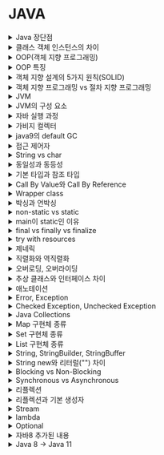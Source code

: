 # JAVA

<details>
   <summary>Java 장단점</summary>

<br/>

- 장점
  - 운영체제에 독립적
      - JVM에서 동작하기 때문에 특정 운영체제에 종속적이지 않다.
  - 객체지향 언어
      - 캡슐화, 상속, 추상화, 다형성 등을 지원하여 객체 지향 프로그래밍이 가능
  - 동적 로딩을 지원
      - 애플리케이션이 실행될 때 모든 객체가 생성되지 않고, 각 객체가 필요한 시점에 클래스를 동적 로딩해서 생성된다. 또한 유지보수 시 해당 클래스만 수정하면 되기 때문에 전체 애플리케이션을 다시 컴파일할 필요가 없다. 따라서 유지보수가 쉽고 빠르다.
  - 자동으로 메모리 관리를 해준다.
- 단점
  - 비교적 느림
      - 한번의 컴파일링으로 실행 가능한 기계어가 만들어지지 않고 JVM에 의해 기계어로 번역되고 실행되는 과정을 거치기 때문에 조금 느리다.

---

</details>

<details>
   <summary>클래스 객체 인스턴스의 차이</summary>

<br/>

- 클래스(Class)
  - 객체를 만들어 내기 위한 설계도 혹은 틀
  - 연관되어 있는 변수와 메서드의 집합
- 객체(Object)
  - 소프트웨어 세계에 구현할 대상
  - '클래스의 인스턴스(instance)' 라고도 부른다.
  - 객체는 모든 인스턴스를 대표하는 포괄적인 의미를 갖는다.
- 인스턴스(Instance)
  - 설계도를 바탕으로 소프트웨어 세계에 구현된 구체적인 실체
  - 실체화된 인스턴스는 메모리에 할당된다.
  - 인스턴스는 객체에 포함된다고 볼 수 있다.
  - 객체는 현실 세계에 가깝고, 인스턴스는 소프트웨어 세계에 가깝다.

---

</details>

<details>
   <summary>OOP(객체 지향 프로그래밍)</summary>

<br/>

- 상태와 행위를 가진 객체를 만들고, 객체 간의 상호작용을 통해 로직을 구성하는 프로그래밍 방법이다.
  - 객체란 현실세계의 실체 및 개념을 반영하는 상태(Status)와 행위(Behavior)를 정의한 데이터의 집합을 말한다. 
- 장점
  - 유지보수가 용이하다.
    - 절차 지향 프로그래밍에서는 코드를 수정해야할 때 일일이 찾아 수정해야하는 반면, 객체 지향 프로그래밍에서는 수정해야 할 부분이 클래스 내부에 멤버 변수 혹은 메서드로 존재하기 때문에 해당 부분만 수정하면 된다.
  - 코드의 재사용성이 높다.
      - 남이 만든 클래스를 가져와서 이용할 수 있고 상속을 통해 확장해서 사용할 수 있다.
  - 대형 프로젝트에 적합
    - 클래스 단위로 모듈화시켜서 개발할 수 있으므로 대형 프로젝트처럼 여러 명, 여러 회사에서 프로젝트를 개발할 때 업무 분담하기 쉽다.
- 단점
  - 처리속도가 상대적으로 느리다.
  - 설계 시 많은 시간과 노력이 필요

---

</details>

<details>
   <summary>OOP 특징</summary>

<br/>

- 캡슐화
  - 관련된 속성과 기능을 하나로 묶고, 실제로 구현되는 부분을 외부로 드러나지 않도록 하는 것을 말한다.
  - 정보 은닉 : 필요 없는 정보는 외부에서 접근하지 못하도록 제한
- 추상화 
  - 공통적인 속성이나 기능을 도출하는 것을 말한다.
- 상속
  - 기존의 클래스를 재사용하여 새로운 클래스를 작성하는 것이다.
  - 부모 클래스의 속성과 기능을 그대로 이어받아 사용하거나 기능의 일부분을 재정의하여 사용할 수 있다.
- 다형성
  - 변수나 메소드와 같은 프로그램의 요소들이 여러가지 형태를 가질 수 있는 것을 의미한다.
  - 부모 클래스 타입의 참조 변수로 자식 클래스 타입의 인스턴스를 참조하는 경우, 오버로딩, 오버라이딩이 해당된다.

---

</details>

<details>
   <summary>객체 지향 설계의 5가지 원칙(SOLID)</summary>

<br/>

1. SRP(Single Responsibility Principle) : 단일 책임 원칙
    - “한 클래스는 하나의 책임만 가져야 한다.”
    - 클래스를 변경하는 이유는 단 하나의 이유여야 한다.
    - ex) 객체의 생성과 사용을 분리
2. OCP(Open/Closed Principle) : 개방-폐쇄 원칙
    - “소프트웨어의 요소는 확장에는 열려있으나 변경에는 닫혀 있어야 한다.”
    - 요구 사항의 변경이나 추가 사항이 발생하더라도, 기존 구성 요소에는 수정이 일어나지 않고, 기존 구성 요소를 쉽게 확장해서 재사용한다.
3. LSP(Liskov Substitution Principle) : 리스코프 치환 원칙
    - “프로그램의 객체는 프로그램의 정확성을 깨뜨리지 않으면서 하위 타입의 인스턴스로 바꿀 수 있어야 한다.”
    - ex) 자동차 인터페이스의 엑셀이 앞으로 가라는 기능인 경우, 뒤로 가게 구현하면 LSP 위반이다. 느리더라도 앞으로 가야한다.
4. ISP(Interface segregation Principle) : 인터페이스 분리 원칙
    - “특정 클라이언트를 위한 인터페이스 여러 개가 범용 인터페이스 하나보다 낫다.”
    - 인터페이스는 그 인터페이스를 사용하는 클라이언트를 기준으로 분리해야 한다.
    - SRP가 클래스의 단일 책임이라면, ISP는 인터페이스의 단일 책임이다.
    - ex) 자동차 인터페이스를 운전 인터페이스와 정비 인터페이스로 분리한다. 또한, 사용자 클라이언트도 운전자 클라이언트와 정비사 클라이언트로 분리한다.
5. DIP(Dependency Inversion Principle) : 의존관계 역전 원칙
    - “구체화에 의존하면 안되며, 추상화에 의존해야 한다.”
    - 상위 모델은 하위 모델에 의존하면 안된다.
    - 쉽게 말해 구현 클래스에 의존하지 말고, 인터페이스에 의존하라는 뜻이다.

---

</details>

<details>
   <summary>객체 지향 프로그래밍 vs 절차 지향 프로그래밍</summary>

<br/>

+ 절차 지향 프로그래밍
    - 실행하고자 하는 절차를 정하고, 절차대로 프로그래밍 하는 방식이다.
    - 실행 속도가 빠르지만, 유지보수와 디버깅이 어렵다는 단점이 있다.
+ 객체 지향 프로그래밍
    - 상태와 행위를 가진 객체를 만들고, 객체 간의 상호작용을 통해 로직을 구성하는 프로그래밍 방법이다.
    - 코드의 재사용성이 높고 유지보수가 용이하지만, 처리 속도가 상대적으로 느리다는 단점이 있다.

---

</details>

<details>
   <summary>JVM</summary>

<br/>

- 자바 프로그램을 실행하는 역할을 가진 자바 가상 머신
- 컴파일러를 통해 바이트 코드로 변환된 파일을 JVM에 로딩하여 실행

---

</details>

<details>
   <summary>JVM의 구성 요소</summary>

<br/>

JVM은 크게 Class Loader, Execution engine, Runtime Data Area 세가지로 구성된다.

#### 1. 클래스 로더
- Runtim시에 JVM내로 클래스(.class 파일)를 로드하고 링크를 통해 배치하는 작업을 수행한다. (Runtime : 클래스를 처음으로 참조할 때.)
- 동적 로드를 담당한다.
#### 2. 실행 엔진
- 메모리(Runtime Data Area)에 적재된 클래스들을 기계어로 해석해 실행
- 구성
  - 인터프리터: 바이트 코드 명령어를 하나씩 읽어서 해석하고 실행한다.
  - JIT 컴파일러: 인터프리터 효율을 높이기 위한 컴파일러이다. 기본적으로 인터프리터를 사용하지만, 반복적인 코드는 JIT 컴파일러가 처리한다.
  - GC(Garbage Collector): 힙 메모리에서 참조되지 않는 개체들 제거
#### 3. Runtime Data Area
- 프로그램 실행 중에 사용되는 메모리 영역이다.
- 힙과 Method Area는 모든 쓰레드가 공유하는 영역이다.
- 구성
  - PC Register
    - Thread가 시작될 때 각각의 Thread 별로 생성되는 공간으로, 현재 수행 중인 JVM 명령어 주소를 가진다.
  - Stack Area
    - 메서드 실행과 관련된 정보를 저장하는 영역
    - 메서드 매개 변수, 지역 변수 등을 저장한다.
  - Natvie Method Stack
    - Java외의 언어로 작성된 네이티브 코드를 위한 영역이다.
    - 자바 프로그램이 컴파일 되어 생성되는 바이트 코드가 아닌 실제 실행할 수 있는 기계어로 작성된 프로그램을 실행시키는 영역이다.
  - Heap Area
    - 동적으로 생성된 객체와 배열이 저장하는 영역
    - GC의 관리 대상이다.
  - Method Area
    - 클래스 정보를 처음 메모리 공간에 올릴 때 초기화되는 대상을 저장하기 위한 메모리 공간.
    - 필드 정보, 메소드 정보, Type 정보를 보관한다.
    - Runtime Constant Pool이라는 것이 존재하며, 상수 자료형을 저장하여 참조하고 중복을 막는 역할을 수행한다.

---

</details>

<details>
   <summary>자바 실행 과정</summary>

<br/>

- 자바 컴파일러(javac)가 자바 소스코드(.java)을 클래스 파일(.class)로 변환시킨다.
- 클래스 로더는 클래스 파일을 런타임 데이터 영역에 로드한다.
- 실행 엔진이 로딩된 클래스 파일을 해석하고 실행한다.

---

</details>

<details>
   <summary>가비지 컬렉터</summary>

<br/>

- 동적으로 할당된 영역에서 참조되지 않는 객체를 제거한다.
- GC는 크게 Young generation에서 일어나는 Minor GC와 Old generation에서 발생하는 Major GC로 구분된다.
- 기본적으로 Mark And Sweep 방식으로 GC를 진행한다.
  - 변수가 참조하는 객체를 시작으로 그래프 순회를 통해 접근 가능한 객체를 판별한다. 접근하지 못하는 객체는 제거한다.
  - 단순히 참조되고 있는 횟수로 판단하는 방식은 순환 참조 되는 객체를 제거할 수 없다.

**동작 과정**
1. 새로운 객체 생성은 Heap의 Eden 영역에 저장 
2. Eden 영역이 꽉차면 Minor GC가 수행되고, Reachable 객체는 Survival 0 영역으로 이동과 동시에 age-bit 1 상승 
3. 2번 과정이 반복되면서 Survival 1 -> 0 -> 1 이동이 반복 
4. age-bit가 일정 값 이상이 되면 해당 객체에 대해 promotion 과정이 진행되어 Old Generation 영역으로 이동 
5. Old Generation 영역이 꽉차면 Major GC가 발생
---

</details>

<details>
   <summary>java9의 default GC</summary>

<br/>



---

</details>

<details>
   <summary>접근 제어자</summary>

<br/>

- 멤버나 클래스에 사용되며, 외부에 보여주고 싶은 정보를 선택적으로 제공하기 위해 사용한다.
- 종류
  - private : 같은 클래스 내에서만 접근이 가능하다.
  - default : 같은 패키지 내에서만 접근이 가능하다.
      - 멤버나 클래스에 접근 제어자가 지정되어 있지 않다면, 접근 제어자가 default임을 뜻한다.
  - protected : 같은 패키지 내에서, 그리고 다른 패키지의 자손 클래스에서 접근이 가능하다.
  - public : 접근 제한이 전혀 없다.

---

</details>

<details>
   <summary>String vs char</summary>

<br/>

- char는 문자 하나를 저장하는 기본 타입이다.
- String은 문자열을 저장하는 참조 타입이다.
- char는 ==을 사용하여 값을 비교할 수 있지만, String은 값이 같더라도 주소값이 다를 수 있기 때문에 equals()로 비교해야 한다.

---

</details>

<details>
   <summary>동일성과 동등성</summary>

<br/>

- 동일성은 객체의 주소값를 비교하는 것이고, 동등성은 객체 내부의 값을 비교하는 것이다.
- ==을 사용하여 주소값을 비교할 수 있고, equals()를 사용하여 값을 비교할 수 있다.

---

</details>

<details>
   <summary>기본 타입과 참조 타입</summary>

<br/>

+ 기본 타입
    - 논리형, 문자형, 정수형, 실수형으로 구성되며, 실제 값을 저장하는 타입이다.
      - 정수형 : byte(1), short(2), int(4), long(8)
      - 실수형 : float(4), double(8)
      - 논리형 : boolean(1)
      - 문자형 : char(unsigned 2)
    - 변수 선언부는 Stack 영역에 저장되고, 변수에 저장된 상수는 Runtime Constant Pool에 저장된다.
+ 참조 타입(Reference Type)
    - 기본형을 제외한 나머지 타입을 말한다.
    - Heap 영역에서 생성된 데이터의 주소값을 변수가 참조하는 방식이다. 
      - 변수 : Stack의 로컬 변수, Method Area의 Static 변수
    - String과 배열은 일반적인 참조 타입과 달리 new 없이 생성 가능하지만 참조타입이다.
    - 더이상 참조하는 변수가 없을 때 GC에 의해 삭제된다.

---

</details>

<details>
   <summary>Call By Value와 Call By Reference</summary>

<br/>

+ Call By Value(값에 의한 호출)
    - 함수 호출시 인자로 전달되는 변수의 값을 복사하여 함수의 파라미터로 전달한다.
    - 따라서 함수 안에서 파라미터 값이 변경되더라도, 인자로 전달된 변수의 값은 변하지 않는다.
+ Call by Reference(참조에 의한 호출)
    - 함수 호출 시 인자로 전달되는 변수의 레퍼런스를 전달한다.
    - 따라서 함수 안에서 파라미터 값이 변경되면, 인자로 전달된 변수의 값도 함께 변경된다.

자바는 Call By Value이다. 참조 타입의 경우에도 주소값을 복사해서 넘기는 것이다.

---

</details>

<details>
   <summary>Wrapper class</summary>

<br/>

- 8개의 기본 타입에 해당되는 데이터를 객체로 포장해주는 클래스를 말한다.
- 산술 연산을 위해 정의된 클래스가 아니므로, 인스턴스에 저장된 값을 변경할 수 없다.
- DB로부터 기본타입에 null값이 들어올 수 있는 경우에 사용하면 유용하다.

---

</details>

<details>
   <summary>박싱과 언박싱</summary>

<br/>

- 기본 타입의 데이터를 래퍼 클래스의 인스턴스로 변환하는 과정을 박싱이라고 한다.
- 래퍼 클래스의 인스턴스에 저장된 값을 다시 기본 타입의 데이터로 꺼내는 과정을 언박싱이라고 한다.
- JDK 1.5부터 박싱과 언박싱이 필요한 상황에서 자바 컴파일러가 자동으로 처리해준다.
  - 단, 래퍼 클래스 간에 값 비교로 ==을 사용하면 안된다.

---

</details>

<details>
   <summary>non-static vs static</summary>

<br/>

+ non-static
    - 공간적 특성
        - 객체마다 별도로 존재하고 인스턴스 변수라고 부른다.
    - 시간적 특성
        - 객체와 생명주기가 동일하다.
+ static
    - 공간적 특성
        - 클래스당 하나만 생성되며, 클래스 변수라고 부른다.
        - 동일한 클래스의 모든 객체들에 의해 공유된다.
    - 시간적 특성
        - 클래스 로딩 시 생성되므로 객체를 생성하지 않고 사용할 수 있다.
        - 프로그램 종료시에 사라진다.

---

</details>

<details>
   <summary>main이 static인 이유</summary>

<br/>

- static 멤버는 프로그램 시작 시(클래스 로딩) 메모리에 로드되어 인스턴스를 생성하지 않아도 호출이 가능하다. JVM은 인스턴스가 없는 클래스의 `main()`을 호출해야 하기 때문에 static이어야 한다.
+ 실행 과정
    - 코드를 실행하면 컴파일러가 자바 소스코드를 클래스 파일로 변환
    - 클래스 로더가 클래스 파일을 메모리 영역에 로드
    - Runetime Data Area 중 Method Area(=Class area, Static area)라고 불리는 영역에 Class Variable이 저장되는데, static 변수도 여기에 포함
    - JVM은 Method Area에 로드된 main()을 실행

---

</details>

<details>
   <summary>final vs finally vs finalize</summary>

<br/>

+ final 키워드
    - 변수, 메서드 클래스가 __변경 불가능__ 하도록 만든다.
    - 기본 타입 변수에 적용 시
        - 해당 변수의 값 변경 불가능하다.
    - 참조 변수에 적용 시
        - 참조 변수가 다른 객체를 가리키도록 변경할 수 없다.
    - 메서드에 적용 시
        - 해당 메서드를 오버라이드할 수 없다.(오버로딩은 가능)
    - 클래스에 적용 시
        - 해당 클래스를 상속 받아서 사용할 수 없다.
+ finally 키워드
    - try catch 블록이 종료될 때 항상 실행될 코드 블록을 정의하기 위해 사용한다.
+ finalize 메서드
    - 가비지 컬렉터가 참조되지 않는 객체를 메모리에서 제거하겠다고 결정하는 순간 호출된다.
    - Object 클래스에 존재한다.

---

</details>

<details>
   <summary>try with resources</summary>

<br/>

기존에는 try 구문에서 생성한 리소스를 finally 구문에서 직접 해제해 주어야 했다. 매번 자원 해제를 위한 중복 코드가 발생하고, 실수로 자원 해제를 누락시키면 프로그램이 오작동할 우려가 있다. 

이를 해결하기 위해 자바 7 이후부터 try with resources 구문을 지원한다. try 옆 괄호 안에서 리소스를 생성해주면 따로 반납하지 않아도 리소스를 자동으로 반납한다.  

추가로, 자바 9 버전에서는 try() 문 안에 명시적으로 객체 선언을 하기보다는 try 문 바깥에서 객체 선언을 하고 생성된 인스턴스의 변수를 넣어줄 수 있도록 바뀌었다.

---

</details>

<details>
   <summary>제네릭</summary>

<br/>

+ 클래스나 메서드에서 사용할 내부 데이터 타입을 외부에서 지정하는 기법
+ 객체의 타입을 컴파일 시에 체크하기 때문에 객체의 타입 안전성을 높이고 형변환의 번거로움을 줄여준다.
  + 타입 안정성을 높인다는 것은 객체를 컬렉션에 저장하거나 꺼내올 때 의도하지 않은 타입으로 형변환 되는 것을 막는다는 말이다.

---

</details>

<details>
   <summary>직렬화와 역직렬화</summary>

<br/>

+ 직렬화
    - 자바 시스템 내부에서 사용되는 객체 또는 데이터를 외부의 자바 시스템에서도 사용할 수 있도록 바이트 형태로 데이터를 변환하는 기술
    - 조건
        - 자바 기본 타입
        - Serializable 인터페이스 상속받은 객체
    - ObjectOutputStream 객체를 이용하여 직렬화
+ 역직렬화
    - 바이트로 변환된 데이터를 다시 객체로 변환하는 기술
    - 조건
      - 직렬화 대상이 된 객체의 클래스가 클래스 패스에 존재해야 하며 import 되어 있어야 한다.
      - 자바 직렬화 대상 객체는 동일한 serialVersionUID 를 가지고 있어야 한다.
        - `private static final long serialVersionUID = 1L;`
    - ObjectInputStream 객체를 이용하여 역직렬화

---

</details>

<details>
   <summary>오버로딩, 오버라이딩</summary>

<br/>

+ 오버로딩
    - 한 클래스 내에 같은 이름의 메서드를 여러 개 정의하는 것을 오버라이딩이라고 한다.
    - 이름이 같은 메서드들은 서로 매개변수의 개수나 타입이 달라야 한다.
+ 오버라이딩
    - 상위 클래스 혹은 인터페이스에 존재하는 메소드를 하위 클래스에서 필요에 맞게 재정의하는 것을 의미한다.
  - 오버라이딩하는 메서드는 상위 클래스의 메소드의 이름, 매개변수, 반환타입이 같아야 한다.

---

</details>

<details>
   <summary>추상 클래스와 인터페이스 차이</summary>

<br/>

+ 추상 메서드
    - abstract 키워드와 선언부만 작성하고 구현부는 작성하지 않은 메서드
      - 선언부는 리턴 타입, 메서드 이름, 매개 변수로 구성된다.
+ 추상 클래스
    - abstract 키워드로 선언된 클래스로, 추상 메서드뿐만 아니라 생성자, 멤버 변수, 메서드를 가질 수 있다.
      - 추상 메서드가 없어도 상관없지만, 어떤 경우든 추상 클래스로 인스턴스를 생성할 수 없다.
    - 목적
        - 관련성이 높은 클래스 간의 공통적인 부분을 추상화하여, 상속하는 클래스에게 구현을 강제하고 기능을 확장하는 용도로 사용하기 위함.
+ 인터페이스
  - 일종의 추상 클래스로, class 키워드 대신 interface 키워드로 선언한다.
    - 모든 멤버 변수는 `public static final`이어야 하며, 이를 생략할 수 있다.
    - 모든 메서드는 추상메서드이며, 이를 생략할 수 있다. 단, JDK 1.8부터 static 메서드와 default 메서드가 추가되었다.
    - 다중 상속이 가능하다.
  - 목적
    - 관련성이 낮은 클래스들이 논리적으로 같은 기능을 가지는 경우 구현을 강제하기 위함.

---

</details>

<details>
   <summary>애노테이션</summary>

<br/>

- 애노테이션은 인터페이스를 기반으로 한 문법으로, 주석처럼 코드에 달아 클래스에 특별한 의미를 부여하거나 기능을 주입할 수 있다.
  - 리플렉션 기술을 활용하여, 특정 애노테이션이 붙은 객체에 의존성을 주입하는 등의 작업을 할 수 있다.
- `@Target`과 같이 애너테이션을 정의할 때 사용하는 메타 애너테이션이 있다.

---

</details>

<details>
   <summary>Error, Exception</summary>

<br/>

![그림3](https://backtony.github.io/assets/img/post/interview/java-3.PNG)

- 에러
  - 스택 오버 플로우나 메모리 부족과 같이 복구할 수 없는 심각한 오류이다.
  - 런타임에 발생한다.
- 예외
  - 프로그래머가 try catch로 수습할 수 있는 오류이다.
  - 컴파일 시점에 발생하는 Checked Exception과 런타임 시점에 발생하는 Unchecked Exception으로 나뉜다.

---

</details>

<details>
   <summary>Checked Exception, Unchecked Exception</summary>

<br/>

- Checked Exception
  - IOException, SQLException 등 컴파일 시점에 발생하는 예외이다.
  - 사용하는 모든 곳에 throws를 명시해야하는데, 이는 의존성 문제를 야기한다.
- Unchecked Exception
  - NullPointException과 같이 런타임 시점에 발생하는 예외이다.
  - Exception 클래스 하위 RuntimeException 클래스를 상속받는다.

---

</details>

<details>
   <summary>Java Collections</summary>

<br/>

![그림1](https://backtony.github.io/assets/img/post/interview/java-1.PNG)  
- 다량의 데이터를 효율적으로 관리할 수 있도록 표준화한 클래스들을 말한다.
- 크게 List와 Set이 상속한 Collection 인터페이스와 Map 인터페이스로 나뉜다. 
+ Map
    - Key와 Value의 쌍으로 이루어진 데이터 집합
    - 순서를 유지하지 않는다.
    - Key는 중복이 허용되지 않고, Value는 중복을 허용한다.
+ Collection
    + Collection은 Iterator 인터페이스를 상속한다.
    - List
      - 순서가 있는 데이터 집합
      - 데이터 중복을 허용한다.
    - Set
        - 순서를 유지하지 않는 데이터 집합
        - 데이터 중복을 허용하지 않는다.

<br>

---

</details>

<details>
   <summary>Map 구현체 종류</summary>

<br/>

+ HashMap
  + key와 value를 묶은 entry의 배열로 저장되며, 배열의 인덱스는 내부 해쉬 함수를 통해 계산된다.
  - key와 value에 null값을 허용 한다.
  - 비동기 처리
+ LinkedHashMap
    - HashMap에 저장 순서 유지 기능을 추가하였다.
    - 비동기 처리
+ TreeMap
  + 이진 검색 트리의 형태로 키와 값의 쌍으로 이루어진 데이터를 저장한다.
      - 내부적으로 __레드-블랙 트리(균형 이진 탐색 트리)__ 로 저장된다.
  - 범위 검색이나 정렬이 필요한 경우 HashMap 대신 TreeMap을 사용한다.
  - 키값에 대한 Compartor 구현으로 정렬 방법을 지정할 수 있다.
+ ConCurrentHashMap
    - key,value에 null값 비허용
    - __쓰기작업에서만 동기 처리__
+ HashTable
    - key,value에 null값 비허용
    - __모든 작업에 동기 처리__

---

</details>

<details>
   <summary>Set 구현체 종류</summary>

<br/>

+ HashSet
    - 저장 순서를 유지하지 않는 데이터의 집합
    - 해시 알고리즘을 사용하여 검색속도가 매우 빠르다.
    - 내부적으로 HashMap 인스턴스를 이용하여 요소를 저장한다.
+ LinkedHashSet
    - HashSet에 저장 순서 유지 기능 추가
+ TreeSet
    - 데이터가 정렬된 상태로 저장되는 이진 탐색 트리의 형태로 요소를 저장한다.
      - 이진 탐색 트리의 성능을 향상시킨 레드-블랙 트리(Red-Black tree)로 구현되어 있다.
    - Compartor 구현으로 정렬 방법을 지정할 수 있다.

---

</details>

<details>
   <summary>List 구현체 종류</summary>

<br/>

+ ArrayList
    - 내부적으로 배열을 이용해서 데이터를 순차적으로 저장한다.
    - 배열에 저장할 공간이 없으면 더 큰 배열을 생성해서 기존 배열의 값을 복사하여 사용한다.
      - 재할당 시 크기가 두 배로 증가한다.
    - 데이터 삽입, 삭제 시 해당 데이터 이후 모든 데이터가 복사되므로, 삽입과 삭제가 빈번히 일어나는 경우에는 부적합하다.
    - 검색의 경우는 인덱스의 데이터를 가져오면 되므로 빠르다.
+ LinkedList
    - 불연속적으로 존재하는 데이터를 서로 연결한 형태로 되어있다.
    - 데이터의 삽입이나 삭제 시 데이터 이동 없이 주소지만 변경하면 되므로 삽입, 삭제가 빈번한 데이터에 적합하다.
    - 데이터의 검색 시 처음부터 노드를 순회하므로 검색에는 부적합하다.
    - 큐, 양방향 큐를 만들기 위한 용도로 사용한다.
+ Vector
    - 내부에서 자동으로 동기처리가 일어난다.
    - 성능이 좋지 않아 잘 사용하지 않는다.
    - 재할당 시 크기가 두 배로 증가한다.
+ Stack
  + 후입선출 구조로 데이터를 저장한다.
  - new 키워드로 직접 사용 가능
  - Vector를 상속받아 동기 처리

---

</details>

<details>
   <summary>String, StringBuilder, StringBuffer</summary>

<br/>

+ String
    - String은 문자열을 저장하는 참조 타입이다.
    - String에 저장되는 문자열은 private final char[] 형태이므로 값을 변경할 수 없다.
    - 문자열 연산 시 새로 객체를 만드는 Overhead가 발생한다.
+ StringBuilder, StringBuilder
  + 공통점
    + new 연산으로 객체를 한번만 생성한다.
    + 문자열 연산 시 새로 객체를 만들지 않고, 크기를 변경시킨다.
    + StringBuilder와 StringBuffer 클래스의 메서드는 동일하다.
  + 차이점
    + StringBuilder는 비동기 처리, StringBuffer는 동기 처리 

- 결론
  - String은 문자열 연산이 적으면 사용한다.
  - StringBuilder는 문자열 연산이 많은 Single-Thread 환경에서 사용한다.
  - StringBuffer는 문자열 연산이 많은 Multi-Thread 환경에서 사용한다.

---

</details>

<details>
   <summary>String new와 리터럴("") 차이</summary>

<br/>

- String은 new 연산자나 리터럴("")를 사용하여 새로운 객체를 생성할 수 있다.
- new 연산자로 생성하면, 값이 같더라도 매번 새로운 객체를 생성한다.
  - `intern()` 메서드를 사용하면 String Constant Pool로 이동시키거나, 이미 존재한다면 해당 문자열을 반환한다.
- 리터럴("")은 처음에만 새로운 객체를 생성하고, 이미 존재하는 String 값이라면 재사용한다.
  - Heap 영역 내의 String Constant Pool에서 관리된다.

---

</details>

<details>
   <summary>Blocking vs Non-Blocking</summary>

<br/>

- 자신의 작업이 막히는지 막히지 않는지로 보면 쉽다.

### Blocking
- 함수 A가 실행되다가 함수 B를 호출하면 제어권을 함수 A는 함수 B에게 제어권을 넘긴다.
- 따라서 함수 B가 실행을 완료하고 제어권을 돌려줄 때까지 아무 작업도 할 수 없다.

### Non-Blocking
- 함수 A가 함수 B를 호출하더라도 제어권을 넘기지 않는다.
- 따라서 함수 B를 호출한 뒤에도 함수 A는 계속 실행된다.

---

</details>

<details>
   <summary>Synchronous vs Asynchronous</summary>

<br/>

+ Synchronous(동기)
    - 함수 A가 함수 B를 호출하면, 함수 A는 B가 결과를 반환할 때까지 대기한다. 
+ Asynchronous(비동기)
    -  함수 A가 함수 B를 호출더라도, 함수 A는 함수 B의 작업 완료 여부를 신경쓰지 않는다.
      - 함수 A가 함수 B를 호출할 때 콜백 함수를 함께 전달해서, 함수 B의 작업이 끝나면 콜백 함수가 실행된다.


---

</details>

<details>
   <summary>리플렉션</summary>

<br/>

- 접근 제어자와 상관 없이 런타임에 메모리에 올라간 클래스의 생성자, 메소드, 변수 등에 접근할 수 있는 기술
  - 자바는 정적 언어이기 때문에 컴파일 시점에 객체 타입을 결정한다.
- 주로 프레임워크나 라이브러리에서 사용된다.
  - 컴파일 시점에는 사용자가 작성한 클래스가 어떤 타입을 가지는지 알 수 없기 때문이다.
  - ex) 스프링에서 필드 주입 시 필드가 private 이더라도 의존관계 주입이 가능한 이유가 리플렉션 덕분이다. 
+ 주의점
    - 컴파일 타임에 확인되지 않고 런타임 시에만 발생하는 문제를 만들 수 있다.
    - 접근 제어자를 무시할 수 있다.
    - 성능이 떨어지므로, 꼭 필요한 경우에만 사용한다.

---

</details>

<details>
   <summary>리플렉션과 기본 생성자</summary>

<br/>

- 리플렉션을 사용하는 스프링이나 JPA 등에서 기본 생성자를 요구한다.
- 리플렉션은 생성자의 인자 정보를 가져오지 못한다. 따라서 파라미터 생성자만 있는 경우 리플렉션이 객체를 생성하지 못한다.
- 기본 생성자로 객체를 생성한다면, 필드 값 등은 리플렉션으로 넣어줄 수 있다.

---

</details>

<details>
   <summary>Stream</summary>

<br/>

+ java8에서 추가된 API
+ 컬렉션, 배열 등에 저장되어있는 요소들을 하나씩 참조하여 반복 처리를 가능하게 한다.
+ 불필요한 코드를 줄일 수 있고, 가독성을 향상시킨다.
+ 특징
  + 원본 데이터를 변경하지 않는다.
    + 원본 데이터를 읽어서 사용한다.
  + 한번 사용하면 닫혀서 다시 사용할 수 없다.
  + 작업을 내부 반복으로 사용한다.
    + 내부 반복이란 반복문을 메서드의 내부로 숨겨서 처리한다는 것을 말한다. `forEach()`의 경우 메서드 안에 for문을 넣은 것이다.
+ 구조
    - Stream 생성
    - 중간 연산
        - 데이터를 가공하는 단계에 해당되며, 스트림을 반환하므로 다른 연산과 연결해서 사용할 수 있다.
        - 필터링 : filter, distinct
        - 변환 : map, flatMap
        - 제한 : limit, skip
        - 정렬 : sorted
        - 연산결과확인 : peek
    - 최종 연산
        - 지연된 모든 중간 연산들을 수행하여 최종 결과를 출력한다. 이후 stream이 닫히므로 재사용할 수 없다.
        - 출력 : foreach
        - 소모 : reduce
        - 검색 : findFirst, findAny
        - 검사 : anyMatch, allMatch, noneMatch
        - 통계 : count, min, max
        - 연산 : sum, savage
        - 수집 : collect

---

</details>

<details>
   <summary>lambda</summary>

<br/>

+ 자바 8에서 등장
+ __메서드를 하나의 식으로 표현하는 익명 함수__
  + 메서드와 함수는 같은 의미이지만, 메서드는 클래스에 반드시 속해야 한다는 제약이 있기 때문에 함수라는 용어 사용
+ 인터페이스 내에 한 개의 추상 메서드만 정의되어있는 함수형(Function) 인터페이스를 통해 사용 가능
+ ex) Comparator, Runnuble
+ 장점
    - 기존에 익명함수로 작성하던 코드를 줄일 수 있음
    - 가독성 증가
    - 병렬 프로그래밍이 용이하다.

---

</details>

<details>
   <summary>Optional</summary>

<br/>

- 모든 타입의 참조 변수를 담을 수 있는 제네릭 클래스이다.
- 반환 값 null 체크를 편리하게 할 수 있도록 기능을 제공한다.
  - Objects의 `isNull()`, `nonNull()`등도 널 체크를 편리하게 하기 위해서 존재한다.

---

</details>

<details>
   <summary>자바8 추가된 내용</summary>

<br/>

+ optional
+ stream
+ lambda
+ 새로운 날짜 API
  + LocalDataTime, LocalDate 등
+ 인터페이스에 default 메서드와 static 메서드를 포함할 수 있게 되었다.

**기존 날짜 API의 문제점**
+ 불변 객체가 아님
+ 헷갈리는 월 지정(1월을 0으로 표현)
+ 일관성 없는 요일 상수 (Calendar는 일요일이 1부터, Date는 0부터 시작)
+ 상수 필드 남용 등

---

</details>

<details>
   <summary>Java 8 -> Java 11</summary>

<br/>

+ __default GC가 Parallel GC에서 G1GC로 변경__
+ strip(), stripLeading(), stripTrailing(), isBlank(), repeat(n) 과 같은 새로운 문쟈열 메서드 추가
+ writeString, readString, isSameFile 과 같은 __File관련 새로운 메서드 추가__
+ Predicate 인터페이스에 부정을 나타내는 not() 메서드 추가
+ 람다에서 로컬 변수 Var 사용
  + var는 변수를 선언할 때 타입을 생략할 수 있으며, 컴파일러가 타입을 추론한다.
+ Javac를 통해 컴파일하지 않고도 바로 java 파일을 실행할 수 있게 되었다.

---

</details>
